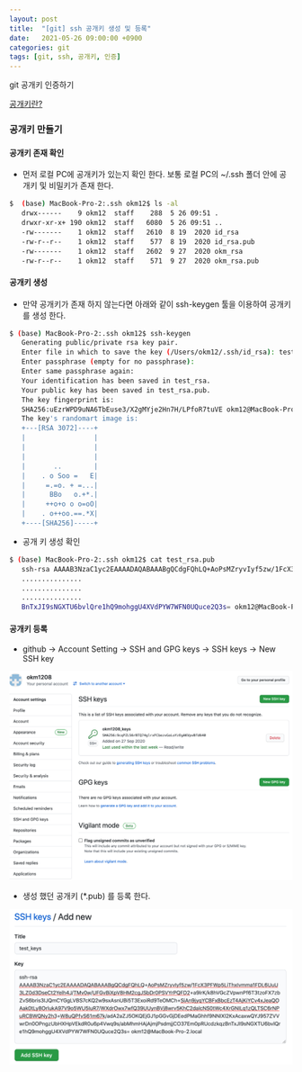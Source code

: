 ```yaml
---
layout: post
title:  "[git] ssh 공개키 생성 및 등록"
date:   2021-05-26 09:00:00 +0900
categories: git
tags: [git, ssh, 공개키, 인증] 
---
```


git 공개키 인증하기 

[공개키란?](https://opentutorials.org/module/432/3742)

### 공개키 만들기

#### 공개키 존재 확인
- 먼저 로컬 PC에 공개키가 있는지 확인 한다.
보통 로컬 PC의 ~/.ssh 폴더 안에 공개키 및 비밀키가 존재 한다.

 ```bash
 $  (base) MacBook-Pro-2:.ssh okm12$ ls -al
    drwx------    9 okm12  staff    288  5 26 09:51 .
    drwxr-xr-x+ 190 okm12  staff   6080  5 26 09:51 ..
    -rw-------    1 okm12  staff   2610  8 19  2020 id_rsa
    -rw-r--r--    1 okm12  staff    577  8 19  2020 id_rsa.pub
    -rw-------    1 okm12  staff   2602  9 27  2020 okm_rsa
    -rw-r--r--    1 okm12  staff    571  9 27  2020 okm_rsa.pub
 ``` 

#### 공개키 생성
- 만약 공개키가 존재 하지 않는다면 아래와 같이 ssh-keygen 툴을 이용하여 공개키를 생성 한다.

 ```bash
 $ (base) MacBook-Pro-2:.ssh okm12$ ssh-keygen
    Generating public/private rsa key pair.
    Enter file in which to save the key (/Users/okm12/.ssh/id_rsa): test_rsa
    Enter passphrase (empty for no passphrase): 
    Enter same passphrase again: 
    Your identification has been saved in test_rsa.
    Your public key has been saved in test_rsa.pub.
    The key fingerprint is:
    SHA256:uEzrWPD9uNA6TbEuse3/X2gMYje2Hn7H/LPfoR7tuVE okm12@MacBook-Pro-2.local
    The key's randomart image is:
    +---[RSA 3072]----+
    |                 |
    |                 |
    |                 |
    |       ..        |
    |    . o Soo =   E|
    |     =.=o. + =...|
    |      BBo   o.+*.|
    |     ++o+o o o=oO|
    |    . o++oo.==.*X|
    +----[SHA256]-----+
 ``` 

- 공개 키 생성 확인

 ```bash
 $ (base) MacBook-Pro-2:.ssh okm12$ cat test_rsa.pub 
    ssh-rsa AAAAB3NzaC1yc2EAAAADAQABAAABgQCdgFQhLQ+AoPsMZryvIyf5zw/1FcX3PFWp5LiThxI
    ...............
    ...............
    ...............
    BnTxJI9sNGXTU6bvlQre1hQ9mohggU4XVdPYW7WFN0UQuce2Q3s= okm12@MacBook-Pro-2.local
 ``` 

#### 공개키 등록

- github -> Account Setting -> SSH and GPG keys -> SSH keys -> New SSH key

![공개키 등록 메뉴](/assets/img/git/git_ssh_keys_regist_01.png)
 
- 생성 했던 공개키 (*.pub) 를 등록 한다.

![공개키 등록](/assets/img/git/git_ssh_keys_regist_02.png)






